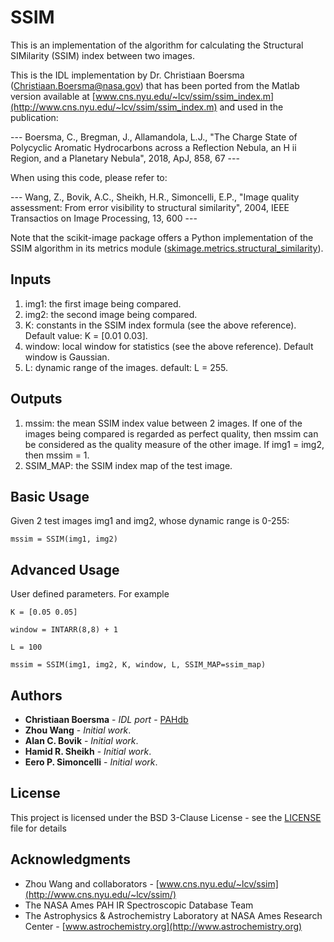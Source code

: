 # SSIM
This is an implementation of the algorithm for calculating the Structural SIMilarity (SSIM) index between two images.

This is the IDL implementation by Dr. Christiaan Boersma (Christiaan.Boersma@nasa.gov) that has been ported from the Matlab version available at [www.cns.nyu.edu/~lcv/ssim/ssim_index.m](http://www.cns.nyu.edu/~lcv/ssim/ssim_index.m) and used in the publication:

--- Boersma, C., Bregman, J., Allamandola, L.J., "The Charge State of Polycyclic Aromatic Hydrocarbons across a Reflection Nebula, an H ii Region, and a Planetary Nebula", 2018, ApJ, 858, 67 ---


When using this code, please refer to:

--- Wang, Z., Bovik, A.C., Sheikh, H.R., Simoncelli, E.P., "Image quality assessment: From error visibility to structural similarity", 2004, IEEE Transactios on Image Processing, 13, 600 ---

Note that the scikit-image package offers a Python implementation of the SSIM algorithm in its metrics module ([skimage.metrics.structural_similarity](https://scikit-image.org/docs/stable/api/skimage.metrics.html#skimage.metrics.structural_similarity)).

## Inputs
1. img1: the first image being compared.
2. img2: the second image being compared.
3. K: constants in the SSIM index formula (see the above reference). Default value: K = [0.01 0.03].
4. window: local window for statistics (see the above reference). Default window is Gaussian.
5. L: dynamic range of the images. default: L = 255.

## Outputs
1. mssim: the mean SSIM index value between 2 images. If one of the images being compared is regarded as perfect quality, then mssim can be considered as the quality measure of the other image. If img1 = img2, then mssim = 1.
2. SSIM_MAP: the SSIM index map of the test image.

## Basic Usage
Given 2 test images img1 and img2, whose dynamic range is 0-255:


```
mssim = SSIM(img1, img2)
```
## Advanced Usage
User defined parameters. For example


```
K = [0.05 0.05]
```

```
window = INTARR(8,8) + 1
```
```
L = 100
```

```
mssim = SSIM(img1, img2, K, window, L, SSIM_MAP=ssim_map)
```
## Authors
* **Christiaan Boersma** - *IDL port* - [PAHdb](https://github.com/PAHdb)
* **Zhou Wang** - *Initial work*.
* **Alan C. Bovik** - *Initial work*.
* **Hamid R. Sheikh** - *Initial work*.
* **Eero P. Simoncelli** - *Initial work*.

## License
This project is licensed under the BSD 3-Clause License - see the
[LICENSE](LICENSE) file for details

## Acknowledgments
* Zhou Wang and collaborators - [www.cns.nyu.edu/~lcv/ssim](http://www.cns.nyu.edu/~lcv/ssim/)
* The NASA Ames PAH IR Spectroscopic Database Team
* The Astrophysics & Astrochemistry Laboratory at NASA Ames Research
  Center - [www.astrochemistry.org](http://www.astrochemistry.org)
